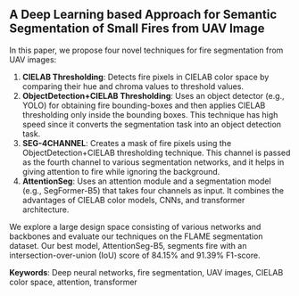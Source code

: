 ## A Deep Learning based Approach for Semantic Segmentation of Small Fires from UAV Image

In this paper, we propose four novel techniques for fire segmentation from UAV images:
1. **CIELAB Thresholding**: Detects fire pixels in CIELAB color space by comparing their hue and chroma values to threshold values.
2. **ObjectDetection+CIELAB Thresholding**: Uses an object detector (e.g., YOLO) for obtaining fire bounding-boxes and then applies CIELAB thresholding only inside the bounding boxes. This technique has high speed since it converts the segmentation task into an object detection task.
3. **SEG-4CHANNEL**: Creates a mask of fire pixels using the ObjectDetection+CIELAB thresholding technique. This channel is passed as the fourth channel to various segmentation networks, and it helps in giving attention to fire while ignoring the background.
4. **AttentionSeg**: Uses an attention module and a segmentation model (e.g., SegFormer-B5) that takes four channels as input. It combines the advantages of CIELAB color models, CNNs, and transformer architecture.

We explore a large design space consisting of various networks and backbones and evaluate our techniques on the FLAME segmentation dataset. Our best model, AttentionSeg-B5, segments fire with an intersection-over-union (IoU) score of 84.15% and 91.39% F1-score.

**Keywords**: Deep neural networks, fire segmentation, UAV images, CIELAB color space, attention, transformer
